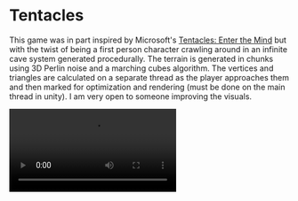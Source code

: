 # Tentacles

This game was in part inspired by Microsoft's [Tentacles: Enter the Mind](https://www.microsoft.com/en-us/p/tentacles-enter-the-mind/9wzdncrfjb4n?activetab=pivot:overviewtab) but with the twist of being a first person character crawling around in an infinite cave system generated procedurally. The terrain is generated in chunks using 3D Perlin noise and a marching cubes algorithm. The vertices and triangles are calculated on a separate thread as the player approaches them and then marked for optimization and rendering (must be done on the main thread in unity). I am very open to someone improving the visuals.

![A little demo](https://github.com/hnhaefliger/tentacles/blob/main/demo/tentacles.mp4)
